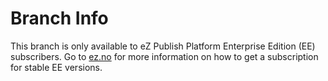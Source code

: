 Branch Info
===========
This branch is only available to eZ Publish Platform Enterprise Edition (EE) subscribers.
Go to [ez.no](http://ez.no/ezpublish "eZ Publish EE landing page") for more information on how to get a subscription for stable EE versions.

